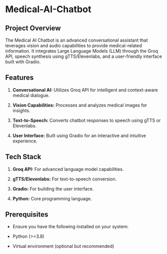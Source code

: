 # Medical-AI-Chatbot
## Project Overview

The Medical AI Chatbot is an advanced conversational assistant that leverages vision and audio capabilities to provide medical-related information. It integrates Large Language Models (LLM) through the Groq API, speech synthesis using gTTS/Elevenlabs, and a user-friendly interface built with Gradio.

## Features

1. **Conversational AI:** Utilizes Groq API for intelligent and context-aware medical dialogue.

2. **Vision Capabilities:** Processes and analyzes medical images for insights.

3. **Text-to-Speech:** Converts chatbot responses to speech using gTTS or Elevenlabs.

4. **User Interface:** Built using Gradio for an interactive and intuitive experience.

## Tech Stack

1. **Groq API:** For advanced language model capabilities.

2. **gTTS/Elevenlabs:** For text-to-speech conversion.

3. **Gradio:** For building the user interface.

4. **Python:** Core programming language.

## Prerequisites

- Ensure you have the following installed on your system:

- Python (>=3.8)

- Virtual environment (optional but recommended)

